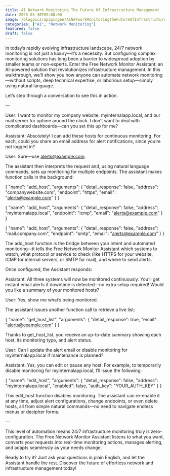 ```yaml
---
title: AI Network Monitoring The Future Of Infrastructure Management
date: 2025-03-30T09:00:00
image: /blogpics/apipicgen/AINetworkMonitoringTheFutureOfInfrastructureManagement-FH299Q65FG.jpg
categories: ["AI", "Network Monitoring"]
featured: false
draft: false
---
```

In today’s rapidly evolving infrastructure landscape, 24/7 network monitoring is not just a luxury—it’s a necessity. But configuring complex monitoring solutions has long been a barrier to widespread adoption by smaller teams or non-experts. Enter the Free Network Monitor Assistant: an AI-powered solution that revolutionizes infrastructure management. In this walkthrough, we’ll show you how anyone can automate network monitoring—without scripts, deep technical expertise, or laborious setup—simply using natural language.

Let’s step through a conversation to see this in action.

—

User: I want to monitor my company website, myinternalapp.local, and our mail server for uptime around the clock. I don’t want to deal with complicated dashboards—can you set this up for me?

Assistant: Absolutely! I can add these hosts for continuous monitoring. For each, could you share an email address for alert notifications, since you’re not logged in?

User: Sure—use alerts@example.com.

The assistant then interprets the request and, using natural language commands, sets up monitoring for multiple endpoints. The assistant makes function calls in the background:

{
  "name": "add_host",
  "arguments": {
    "detail_response": false,
    "address": "companywebsite.com",
    "endpoint": "https",
    "email": "alerts@example.com"
  }
}

{
  "name": "add_host",
  "arguments": {
    "detail_response": false,
    "address": "myinternalapp.local",
    "endpoint": "icmp",
    "email": "alerts@example.com"
  }
}

{
  "name": "add_host",
  "arguments": {
    "detail_response": false,
    "address": "mail.company.com",
    "endpoint": "smtp",
    "email": "alerts@example.com"
  }
}

The add_host function is the bridge between your intent and automated monitoring—it tells the Free Network Monitor Assistant which systems to watch, what protocol or service to check (like HTTPS for your website, ICMP for internal servers, or SMTP for mail), and where to send alerts.

Once configured, the Assistant responds:

Assistant: All three systems will now be monitored continuously. You’ll get instant email alerts if downtime is detected—no extra setup required! Would you like a summary of your monitored hosts?

User: Yes, show me what’s being monitored.

The assistant issues another function call to retrieve a live list:

{
  "name": "get_host_list",
  "arguments": {
    "detail_response": true,
    "email": "alerts@example.com"
  }
}

Thanks to get_host_list, you receive an up-to-date summary showing each host, its monitoring type, and alert status.

User: Can I update the alert email or disable monitoring for myinternalapp.local if maintenance is planned?

Assistant: Yes, you can edit or pause any host. For example, to temporarily disable monitoring for myinternalapp.local, I’ll issue the following:

{
  "name": "edit_host",
  "arguments": {
    "detail_response": false,
    "address": "myinternalapp.local",
    "enabled": false,
    "auth_key": "YOUR_AUTH_KEY"
  }
}

This edit_host function disables monitoring. The assistant can re-enable it at any time, adjust alert configurations, change endpoints, or even delete hosts, all from simple natural commands—no need to navigate endless menus or decipher forms.

—

This level of automation means 24/7 infrastructure monitoring truly is zero-configuration. The Free Network Monitor Assistant listens to what you want, converts your requests into real-time monitoring actions, manages alerting, and adapts seamlessly as your needs change.

Ready to try it? Just ask your questions in plain English, and let the Assistant handle the rest. Discover the future of effortless network and infrastructure management today!